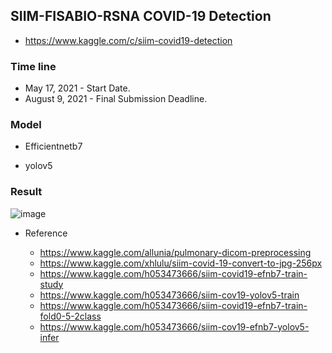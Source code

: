 ##  SIIM-FISABIO-RSNA COVID-19 Detection
* https://www.kaggle.com/c/siim-covid19-detection

### Time line

* May 17, 2021 - Start Date.
* August 9, 2021 - Final Submission Deadline.



### Model

* Efficientnetb7

* yolov5

  

### Result

![image](https://user-images.githubusercontent.com/92927837/141050711-4105cfa2-28ac-4a0f-912f-fac5bc30e187.png)





* Reference

  * https://www.kaggle.com/allunia/pulmonary-dicom-preprocessing
  * https://www.kaggle.com/xhlulu/siim-covid-19-convert-to-jpg-256px
  * https://www.kaggle.com/h053473666/siim-covid19-efnb7-train-study
  * https://www.kaggle.com/h053473666/siim-cov19-yolov5-train
  * https://www.kaggle.com/h053473666/siim-covid19-efnb7-train-fold0-5-2class
  * https://www.kaggle.com/h053473666/siim-cov19-efnb7-yolov5-infer


